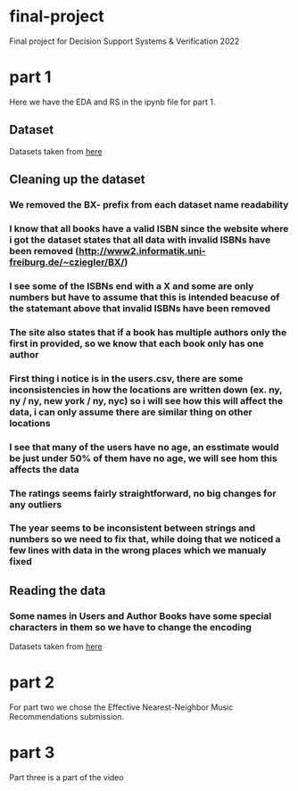 # final-project
Final project for Decision Support Systems &amp; Verification 2022

# part 1

Here we have the EDA and RS in the ipynb file for part 1.

## Dataset
Datasets taken from [here](http://www2.informatik.uni-freiburg.de/~cziegler/BX/) 

## Cleaning up the dataset
### We removed the BX- prefix from each dataset name readability
### I know that all books have a valid ISBN since the website where i got the dataset states that all data with invalid ISBNs have been removed (http://www2.informatik.uni-freiburg.de/~cziegler/BX/)
### I see some of the ISBNs end with a X and some are only numbers but have to assume that this is intended beacuse of the statemant above that invalid ISBNs have been removed
### The site also states that if a book has multiple authors only the first in provided, so we know that each book only has one author
### First  thing i notice is in the users.csv, there are some inconsistencies in how the locations are written down (ex. ny, ny / ny, new york / ny, nyc) so i will see how this will affect the data, i can only assume there are similar thing on other locations
### I see that many of the users have no age, an esstimate would be just under 50% of them have no age, we will see hom this affects the data
### The ratings seems fairly straightforward, no big changes for any outliers
### The year seems to be inconsistent between strings and numbers so we need to fix that, while doing that we noticed a few lines with data in the wrong places which we manualy fixed

## Reading the data
### Some names in Users and Author Books have some special characters in them so we have to change the encoding
Datasets taken from [here](http://www2.informatik.uni-freiburg.de/~cziegler/BX/)

# part 2
For part two we chose the Effective Nearest-Neighbor Music Recommendations submission.

# part 3
Part three is a part of the video

